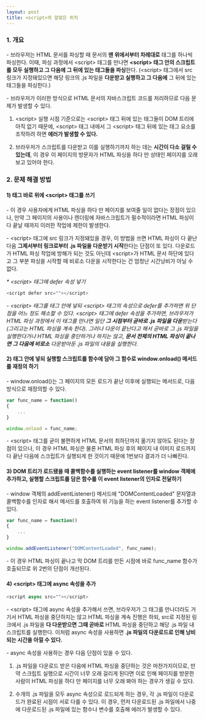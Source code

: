 ```yaml
---
layout: post
title: <script>의 알맞은 위치
---
```

### 1\. 개요

\- 브라우저는 HTML 문서를 파싱할 때 문서의 **맨 위에서부터 차례대로** 태그를 하나씩 파싱한다. 이때, 파싱 과정에서 \<script> 태그를 만나면 **\<script> 태그 안의 스크립트를 모두 실행하고 그 다음에 그 뒤에 있는 태그들을 파싱**한다. (\<script> 태그에서 src 링크가 지정돼있으면 해당 링크의 .js 파일을 **다운받고 실행하고 그 다음에** 그 뒤에 있는 태그들을 파싱한다.)

\- 브라우저가 이러한 방식으로 HTML 문서의 자바스크립트 코드를 처리하므로 다음 문제가 발생할 수 있다.

1) \<script> 실행 시점 기준으로는 \<script> 태그 뒤에 있는 태그들이 DOM 트리에 아직 없기 때문에, \<script> 태그 내에서 그 \<script> 태그 뒤에 있는 태그 요소를 조작하려 하면 **에러가 발생할 수 있다.**

2) 브라우저가 스크립트를 다운받고 이를 실행하기까지 하는 데는 **시간이 다소 걸릴 수 있는데**, 이 경우 이 페이지의 방문자가 HTML 파싱을 하다 만 상태인 페이지를 오래 보고 있어야 한다.

### 2\. 문제 해결 방법

#### 1) </body> 태그 바로 위에 \<script> 태그를 쓰기

\- 이 경우 사용자에게 HTML 파싱을 하다 만 페이지를 보여줄 일이 없다는 장점이 있으나, 만약 그 페이지의 사용이나 렌더링에 자바스크립트가 필수적이라면 HTML 파싱이 다 끝날 때까지 이러한 작업에 제한이 발생한다.

\- \<script> 태그에 src 링크가 지정돼있을 경우, 이 방법을 쓰면 HTML 파싱이 다 끝난다음 **그제서부터 링크로부터 .js 파일을 다운받기 시작**한다는 단점이 또 있다. 다운로드가 HTML 파싱 작업에 방해가 되는 것도 아닌데 \<script>가 HTML 문서 하단에 있다고 그 부분 파싱을 시작할 때 비로소 다운을 시작한다는 건 엄청난 시간낭비가 아닐 수 없다. 

_\* \<script> 태그에 defer 속성 넣기_

```javascript
<script defer src=""></script>
```

_\- \<script> 태그를 <head> 태그 안에 넣되 \<script> 태그의 속성으로 defer를 추가하면 위 단점을 어느 정도 해소할 수 있다. \<script> 태그에 defer 속성을 추가하면, 브라우저가 HTML 파싱 과정에서 이 태그를 만나면 일단 **그 시점부터 곧바로 .js 파일을 다운**받는다(그리고는 HTML 파싱을 계속 한다). 그러나 다운이 끝난다고 해서 곧바로 그 .js 파일을 실행한다거나 HTML 파싱을 중단하거나 하지는 않고, **문서 전체의 HTML 파싱이 끝나면 그 다음에 비로소** 다운받아둔 .js 파일의 내용을 실행한다._

#### 2) <head> 태그 안에 넣되 실행할 스크립트를 함수에 담아 그 함수로 window.onload() 메서드를 재정의 하기

\- window.onload()는 그 페이지의 모든 로드가 끝난 이후에 실행되는 메서드로, 다음 방식으로 재정의할 수 있다.

```javascript
var func_name = function() 
{
    ...
}

window.onload = func_name;
```

\- \<script> 태그를 굳이 불편하게 HTML 문서의 최하단까지 옮기지 않아도 된다는 장점이 있으나, 이 경우 HTML 파싱은 물론 HTML 파싱 후의 페이지 내 이미지 로드까지 다 끝난 다음에 스크립트가 실행되게 한 것이기 때문에 1번보다 결과가 더 나빠진다.

#### 3) DOM 트리가 로드됐을 때 콜백함수를 실행하는 event listener를 window 객체에 추가하고, 실행할 스크립트를 담은 함수를 이 event listener의 인자로 전달하기

\- window 객체의 addEventListener() 메서드에 "DOMContentLoaded" 문자열과 콜백함수를 인자로 해서 메서드를 호출하여 위 기능을 하는 event listener를 추가할 수 있다.

```javascript
var func_name = function() 
{
    ...
}

window.addEventListener("DOMContentLoaded", func_name);
```

\- 이 경우 HTML 파싱이 끝나고 막 DOM 트리를 만든 시점에 바로 func\_name 함수가 호출되므로 위 2번의 단점이 개선된다.

#### 4) \<script> 태그에 async 속성을 추가

```javascript
<script async src=""></script>
```

\- \<script> 태그에 async 속성을 추가해서 쓰면, 브라우저가 그 태그를 만나더라도 거기서 HTML 파싱을 중단하지는 않고 HTML 파싱을 계속 진행은 하되, src로 지정된 링크에서 .js 파일을 **다 다운받으면 그때 곧바로** HTML 파싱을 중단하고 해당 .js 파일 내 스크립트를 실행한다. 이처럼 async 속성을 사용하면 **.js 파일의 다운로드로 인해 낭비되는 시간을 아낄 수 있다.**

\- async 속성을 사용하는 경우 다음 단점이 있을 수 있다.

1) .js 파일을 다운로드 받은 다음에 HTML 파싱을 중단하는 것은 마찬가지이므로, 만약 스크립트 실행으로 시간이 너무 오래 걸리게 된다면 이로 인해 페이지를 방문한 사람이 HTML 파싱을 하다 만 페이지를 너무 오래 봐야 하는 경우가 생길 수 있다.

2) 수개의 .js 파일을 모두 async 속성으로 로드되게 하는 경우, 각 .js 파일이 다운로드가 완료된 시점이 서로 다를 수 있다. 이 경우, 먼저 다운로드된 .js 파일에서 나중에 다운로드된 .js 파일에 있는 함수나 변수를 호출해 에러가 발생할 수 있다.